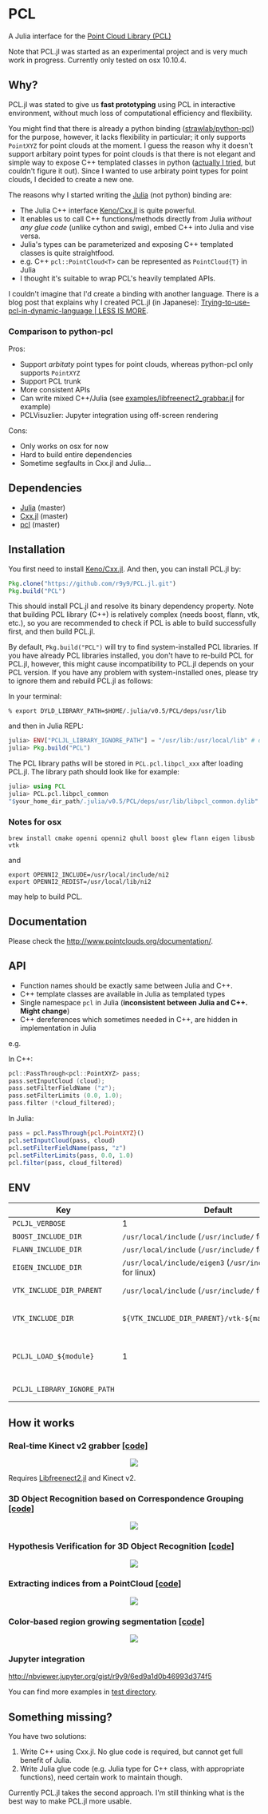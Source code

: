 # PCL

A Julia interface for the [Point Cloud Library (PCL)](http://www.pointclouds.org/)

Note that PCL.jl was started as an experimental project and is very much work in progress. Currently only tested on osx 10.10.4.

## Why?

PCL.jl was stated to give us **fast prototyping** using PCL in interactive environment, without much loss of computational efficiency and flexibility.

You might find that there is already a python binding ([strawlab/python-pcl](https://github.com/strawlab/python-pcl)) for the purpose, however, it lacks flexibility in particular; it only supports `PointXYZ` for point clouds at the moment. I guess the reason why it doesn't support arbitary point types for point clouds is that there is not elegant and simple way to expose C++ templated classes in python ([actually I tried](https://github.com/r9y9/pypcl), but couldn't figure it out). Since I wanted to use arbiraty point types for point clouds, I decided to create a new one.

The reasons why I started writing the [Julia](http://julialang.org/) (not python) binding are:

- The Julia C++ interface [Keno/Cxx.jl](https://github.com/Keno/Cxx.jl) is quite powerful.
 - It enables us to call C++ functions/methods directly from Julia *without any glue code* (unlike cython and swig), embed C++ into Julia and vise versa.
- Julia's types can be parameterized and exposing C++ templated classes is quite straightfood.
 - e.g. C++ `pcl::PointCloud<T>` can be represented as `PointCloud{T}` in Julia
 - I thought it's suitable to wrap PCL's heavily templated APIs.

I couldn't imagine that I'd create a binding with another language. There is a blog post that explains why I created PCL.jl (in Japanese): [Trying-to-use-pcl-in-dynamic-language | LESS IS MORE](http://r9y9.github.io/blog/2016/01/18/trying-to-use-pcl-in-dynamic-language/).

### Comparison to python-pcl

Pros:

- Support *arbitaty* point types for point clouds, whereas python-pcl only supports `PointXYZ`
- Support PCL trunk
- More consistent APIs
- Can write mixed C++/Julia (see [examples/libfreenect2_grabbar.jl](https://github.com/r9y9/PCL.jl/blob/master/examples/libfreenect2_grabbar.jl) for example)
- PCLVisuzlier: Jupyter integration using off-screen rendering

Cons:

- Only works on osx for now
- Hard to build entire dependencies
- Sometime segfaults in Cxx.jl and Julia...

## Dependencies

- [Julia](https://github.com/JuliaLang/julia) (master)
- [Cxx.jl](https://github.com/Keno/Cxx.jl) (master)
- [pcl](https://github.com/PointCloudLibrary/pcl) (master)

## Installation

You first need to install [Keno/Cxx.jl](https://github.com/Keno/Cxx.jl). And then, you can install PCL.jl by:

```jl
Pkg.clone("https://github.com/r9y9/PCL.jl.git")
Pkg.build("PCL")
```

This should install PCL.jl and resolve its binary dependency property. Note that building PCL library (C++) is relatively complex (needs boost, flann, vtk, etc.), so you are recommended to check if PCL is able to build successfully first, and then build PCL.jl.

By default, `Pkg.build("PCL")` will try to find system-installed PCL libraries. If you have already PCL libraries installed, you don't have to re-build PCL for PCL.jl, however, this might cause incompatibility to PCL.jl depends on your PCL version. If you have any problem with system-installed ones, please try to ignore them and rebuild PCL.jl as follows:

In your terminal:
```
% export DYLD_LIBRARY_PATH=$HOME/.julia/v0.5/PCL/deps/usr/lib
```

and then in Julia REPL:

```jl
julia> ENV["PCLJL_LIBRARY_IGNORE_PATH"] = "/usr/lib:/usr/local/lib" # depends on your environment
julia> Pkg.build("PCL")
```

The PCL library paths will be stored in `PCL.pcl.libpcl_xxx` after loading PCL.jl. The library path should look like for example:

```jl
julia> using PCL
julia> PCL.pcl.libpcl_common
"$your_home_dir_path/.julia/v0.5/PCL/deps/usr/lib/libpcl_common.dylib"
```

### Notes for osx

```
brew install cmake openni openni2 qhull boost glew flann eigen libusb vtk
```

and

```
export OPENNI2_INCLUDE=/usr/local/include/ni2
export OPENNI2_REDIST=/usr/local/lib/ni2
```

may help to build PCL.

## Documentation

Please check the http://www.pointclouds.org/documentation/.

## API

- Function names should be exactly same between Julia and C++.
- C++ template classes are available in Julia as templated types
- Single namespace `pcl` in Julia (**inconsistent between Julia and C++. Might change**)
- C++ dereferences which sometimes needed in C++, are hidden in implementation in Julia

e.g.

In C++:

```cpp
pcl::PassThrough<pcl::PointXYZ> pass;
pass.setInputCloud (cloud);
pass.setFilterFieldName ("z");
pass.setFilterLimits (0.0, 1.0);
pass.filter (*cloud_filtered);
```

In Julia:

```jl
pass = pcl.PassThrough{pcl.PointXYZ}()
pcl.setInputCloud(pass, cloud)
pcl.setFilterFieldName(pass, "z")
pcl.setFilterLimits(pass, 0.0, 1.0)
pcl.filter(pass, cloud_filtered)
```

## ENV

|Key|Default|Description|
|---|---|---|
|`PCLJL_VERBOSE`|1|Verbose output|
|`BOOST_INCLUDE_DIR`| `/usr/local/include` (`/usr/include/` for linux)|Boost include directory|
|`FLANN_INCLUDE_DIR`| `/usr/local/include` (`/usr/include/` for linux)|Flann include directory|
|`EIGEN_INCLUDE_DIR`| `/usr/local/include/eigen3` (`/usr/include/eigen3` for linux)|Eigen include directory|
|`VTK_INCLUDE_DIR_PARENT`| `/usr/local/include` (`/usr/include/` for linux)|Parent directory for VTK includes|
|`VTK_INCLUDE_DIR`| `${VTK_INCLUDE_DIR_PARENT}/vtk-${major}.${minor}`|VTK include directory (`${major}` and `${minor}` will be automatically detected)|
|`PCLJL_LOAD_${module}`|1|Controls which modules to be loaded (e.g. to diable visualization module, set `PCLJL_LOAD_visualization=0`)|
|`PCLJL_LIBRARY_IGNORE_PATH`||PCL shared library search ignore path|



## How it works

### Real-time Kinect v2 grabber [[code]](test/libfreenect2_grabbar.jl)

<div align="center"><img src="examples/images/libfreenect2_integration.gif" /></div>

Requires [Libfreenect2.jl](https://github.com/r9y9/Libfreenect2.jl) and Kinect v2.

### 3D Object Recognition based on Correspondence Grouping [[code]](test/correspondence_grouping.jl)

<div align="center"><img src="examples/images/correspondence_grouping.png" /></div>

### Hypothesis Verification for 3D Object Recognition [[code]](test/global_hypothesis_verification.jl)

<div align="center"><img src="examples/images/global_hypothesis_verification.png" /></div>

### Extracting indices from a PointCloud [[code]](test/extract_indices.jl)

<div align="center"><img src="examples/images/extract_indices.png" /></div>

### Color-based region growing segmentation [[code]](test/region_growing_rgb_segmentation.jl)

<div align="center"><img src="examples/images/region_growing_rgb_segmentation.png" /></div>

### Jupyter integration

http://nbviewer.jupyter.org/gist/r9y9/6ed9a1d0b46993d374f5


You can find more examples in [test directory](test/).

## Something missing?

You have two solutions:

1. Write C++ using Cxx.jl. No glue code is required, but cannot get full benefit of Julia.
2. Write Julia glue code (e.g. Julia type for C++ class, with appropriate functions), need certain work to maintain though.

Currently PCL.jl takes the second approach. I'm still thinking what is the best way to make PCL.jl more usable.

